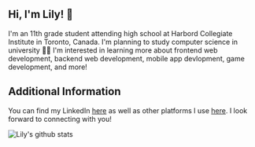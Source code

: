 <h2>Hi, I'm Lily! 👋</h2>

<p>I'm an 11th grade student attending high school at Harbord Collegiate Institute in Toronto, Canada. I'm planning to study computer science in university 👩‍💻 I'm interested in learning more about frontend web development, backend web development, mobile app devlopment, game development, and more! 
  
  <!--One of my hobbies are creating side projects, the most recent one I'm working on is <a href="https://lilyxmeng.github.io/itzketches/">ITZKETCHES</a> (btw, the contact page doesn't work I still have to work on validating and getting input from it 🥲). For more information, check out the repository <a href="https://github.com/LilyxMeng/itzketches">here</a>!</p> -->

<!-- <p>I'm looking to actively participate in hackathons! I'ld love to collaborate on projects, learn more about computer science in general and expand my network!</p> -->


<!--
<h2>My Skills</h2>

<p>Languages I am Familiar With:</p>
<ul>
  <li>Java</li>
  <li>Python</li>
  <li>HTML</li>
  <li>CSS</li>
  <li>And learning Javascript!</li>
 </ul>
 
 <p>Tools I am Familiar With:</p>
<ul>
  <li>Git + Github</li>
  <li>Bootstrap</li>
  <li>And learning jQuery!</li>
 </ul>
 -->
 
 <h2>Additional Information</h2>
  <!-- <p>I'm interested in internships for Summer 2021 to gain some work experience in the industry as well as improve my skillset.</p> -->
  <p>You can find my LinkedIn <a href="www.linkedin.com/in/lilyxmeng">here</a> as well as other platforms I use <a href="https://linktr.ee/LilyxMeng">here</a>. I look forward to connecting with you!</p>
  
![Lily's github stats](https://github-readme-stats.vercel.app/api?username=LilyxMeng)

 

<!--
**LilyxMeng/LilyxMeng** is a ✨ _special_ ✨ repository because its `README.md` (this file) appears on your GitHub profile.

Here are some ideas to get you started:

- 🔭 I’m currently working on ...
- 🌱 I’m currently learning ...
- 👯 I’m looking to collaborate on ...
- 🤔 I’m looking for help with ...
- 💬 Ask me about ...
- 📫 How to reach me: ...
- 😄 Pronouns: ...
- ⚡ Fun fact: ...
-->
